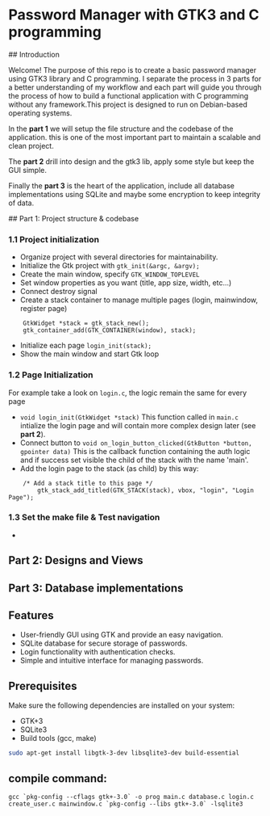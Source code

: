 # Password Manager with GTK3 and C programming

## Introduction

Welcome! The purpose of this repo is to create a basic password manager using GTK3 library and C programming. I separate the process in 3 parts for a better understanding of my workflow and each part will guide you through the process of how to build a functional application with C programming without any framework.This project is designed to run on Debian-based operating systems.

In the **part 1** we will setup the file structure and the codebase of the application. this is one of the most important part to maintain a scalable and clean project. 

The **part 2** drill into design and the gtk3 lib, apply some style but keep the GUI simple.

Finally the **part 3** is the heart of the application, include all database implementations using SQLite and maybe some encryption to keep integrity of data.

## Part 1: Project structure & codebase

### 1.1 Project initialization

- Organize project with several directories for maintainability.
- Initialize the Gtk project with `gtk_init(&argc, &argv); `
- Create the main window, specify `GTK_WINDOW_TOPLEVEL`
- Set window properties as you want (title, app size, width, etc...)
- Connect destroy signal
- Create a stack container to manage multiple pages (login, mainwindow, register page)

```
	GtkWidget *stack = gtk_stack_new();
	gtk_container_add(GTK_CONTAINER(window), stack);
```
- Initialize each page `login_init(stack);`
- Show the main window and start Gtk loop

### 1.2 Page Initialization

For example take a look on `login.c`, the logic remain the same for every page

- `void login_init(GtkWidget *stack)` This function called in `main.c` intialize the login page and will contain more complex design later (see **part 2**).
- Connect button to `void on_login_button_clicked(GtkButton *button, gpointer data)` This is the callback function containing the auth logic and if success set visible the child of the stack with the name 'main'.
- Add the login page to the stack (as child) by this way:
```
	/* Add a stack title to this page */ 
    	gtk_stack_add_titled(GTK_STACK(stack), vbox, "login", "Login Page");
```

### 1.3 Set the make file & Test navigation

- 


## Part 2: Designs and Views 

## Part 3: Database implementations

## Features

- User-friendly GUI using GTK and provide an easy navigation.
- SQLite database for secure storage of passwords.
- Login functionality with authentication checks.
- Simple and intuitive interface for managing passwords.

## Prerequisites

Make sure the following dependencies are installed on your system:

- GTK+3
- SQLite3
- Build tools (gcc, make)

```bash
sudo apt-get install libgtk-3-dev libsqlite3-dev build-essential
```
## compile command: 

```
gcc `pkg-config --cflags gtk+-3.0` -o prog main.c database.c login.c create_user.c mainwindow.c `pkg-config --libs gtk+-3.0` -lsqlite3
```
	
